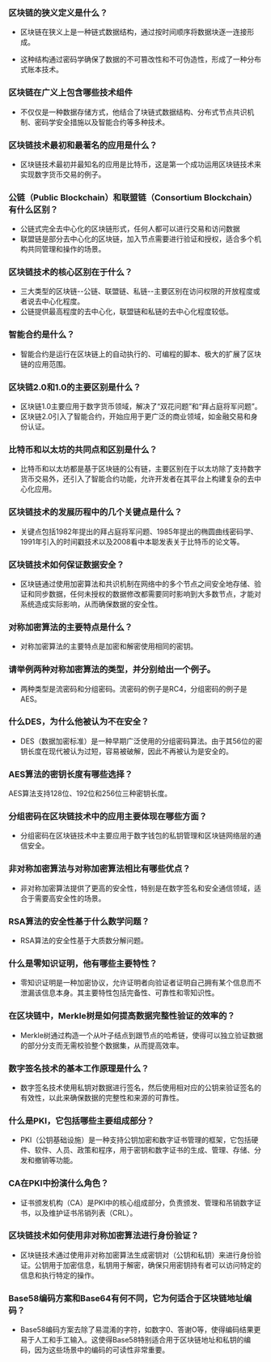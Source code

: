 ### 区块链的狭义定义是什么？

- 区块链在狭义上是一种链式数据结构，通过按时间顺序将数据块逐一连接形成。

- 这种结构通过密码学确保了数据的不可篡改性和不可伪造性，形成了一种分布式账本技术。

### 区块链在广义上包含哪些技术组件

- 不仅仅是一种数据存储方式，他结合了块链式数据结构、分布式节点共识机制、密码学安全措施以及智能合约等多种技术。

### 区块链技术最初和最著名的应用是什么？

- 区块链技术最初并最知名的应用是比特币，这是第一个成功运用区块链技术来实现数字货币交易的例子。

### 公链（Public Blockchain）和联盟链（Consortium Blockchain）有什么区别？

- 公链式完全去中心化的区块链形式，任何人都可以进行交易和访问数据
- 联盟链是部分去中心化的区块链，加入节点需要进行验证和授权，适合多个机构共同管理和操作的场景。

### 区块链技术的核心区别在于什么？

- 三大类型的区块链--公链、联盟链、私链--主要区别在访问权限的开放程度或者说去中心化程度。
- 公链提供最高程度的去中心化，联盟链和私链的去中心化程度较低。

### 智能合约是什么？

- 智能合约是运行在区块链上的自动执行的、可编程的脚本、极大的扩展了区块链的应用范围。

### 区块链2.0和1.0的主要区别是什么？

- 区块链1.0主要应用于数字货币领域，解决了“双花问题”和“拜占庭将军问题”。
- 区块链2.0引入了智能合约，开始应用于更广泛的商业领域，如金融交易和身份认证。

### 比特币和以太坊的共同点和区别是什么？

- 比特币和以太坊都是基于区块链的公有链，主要区别在于以太坊除了支持数字货币交易外，还引入了智能合约功能，允许开发者在其平台上构建复杂的去中心化应用。

### 区块链技术的发展历程中的几个关键点是什么？

- 关键点包括1982年提出的拜占庭将军问题、1985年提出的椭圆曲线密码学、1991年引入的时间戳技术以及2008看中本聪发表关于比特币的论文等。

### 区块链技术如何保证数据安全？

- 区块链通过使用加密算法和共识机制在网络中的多个节点之间安全地存储、验证和同步数据，任何未授权的数据修改都需要同时影响到大多数节点，才能对系统造成实际影响，从而确保数据的安全性。

### 对称加密算法的主要特点是什么？

- 对称加密算法的主要特点是加密和解密使用相同的密钥。

### 请举例两种对称加密算法的类型，并分别给出一个例子。

- 两种类型是流密码和分组密码。流密码的例子是RC4，分组密码的例子是AES。

### 什么DES，为什么他被认为不在安全？

- DES（数据加密标准）是一种早期广泛使用的分组密码算法。由于其56位的密钥长度在现代被认为过短，容易被破解，因此不再被认为是安全的。

### AES算法的密钥长度有哪些选择？

AES算法支持128位、192位和256位三种密钥长度。

### 分组密码在区块链技术中的应用主要体现在哪些方面？

- 分组密码在区块链技术中主要应用于数字钱包的私钥管理和区块链网络层的通信安全。

### 非对称加密算法与对称加密算法相比有哪些优点？

- 非对称加密算法提供了更高的安全性，特别是在数字签名和安全通信领域，适合于需要高安全性的场景。

### RSA算法的安全性基于什么数学问题？

- RSA算法的安全性基于大质数分解问题。

### 什么是零知识证明，他有哪些主要特性？

- 零知识证明是一种加密协议，允许证明者向验证者证明自己拥有某个信息而不泄漏该信息本身。其主要特性包括完备性、可靠性和零知识性。

### 在区块链中，Merkle树是如何提高数据完整性验证的效率的？

- Merkle树通过构造一个从叶子结点到跟节点的哈希链，使得可以独立验证数据的部分分支而无需校验整个数据集，从而提高效率。

### 数字签名技术的基本工作原理是什么？

- 数字签名技术使用私钥对数据进行签名，然后使用相对应的公钥来验证签名的有效性，以此来确保数据的完整性和来源的可靠性。

### 什么是PKI，它包括哪些主要组成部分？

- PKI（公钥基础设施）是一种支持公钥加密和数字证书管理的框架，它包括硬件、软件、人员、政策和程序，用于密钥和数字证书的生成、管理、存储、分发和撤销等功能。

### CA在PKI中扮演什么角色？

- 证书颁发机构（CA）是PKI中的核心组成部分，负责颁发、管理和吊销数字证书，以及维护证书吊销列表（CRL）。

### 区块链技术如何使用非对称加密算法进行身份验证？

- 区块链技术通过使用非对称加密算法生成密钥对（公钥和私钥）来进行身份验证。公钥用于加密信息，私钥用于解密，确保只用密钥持有者可以访问特定的信息和执行特定的操作。

### Base58编码方案和Base64有何不同，它为何适合于区块链地址编码？

- Base58编码方案去除了易混淆的字符，如数字0、答谢O等，使得编码结果更易于人工和手工输入。这使得Base58特别适合用于区块链地址和私钥的编码，因为这些场景中的编码的可读性非常重要。